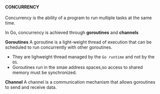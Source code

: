 #### CONCURRENCY

Concurrency is the ability of a program to run multiple tasks at the same time.

In Go, concurrency is achieved through **goroutines** and **channels**

**Goroutines**
A goroutine is a light-weight thread of execution that can be scheduled to run concurrently with other goroutines.

- They are lighweight thread managed by the `Go runtime` and not by the `OS`.
- Goroutines run in the smae address spaces,so access to shared memory must be synchronized.

**Channel**
A channel is a communication mechanism that allows goroutines to send and receive data.
